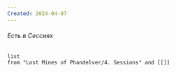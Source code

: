 ```yaml
---
Created: 2024-04-07
---
```



###### Есть в Сессиях
```dataview
list
from "Lost Mines of Phandelver/4. Sessions" and [[]]
```